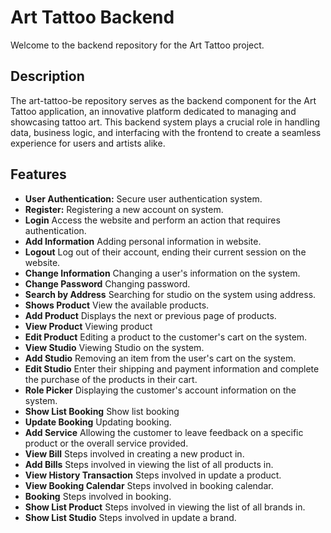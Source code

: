 # Art Tattoo Backend

Welcome to the backend repository for the Art Tattoo project.

## Description

The art-tattoo-be repository serves as the backend component for the Art Tattoo application, an innovative platform dedicated to managing and showcasing tattoo art. This backend system plays a crucial role in handling data, business logic, and interfacing with the frontend to create a seamless experience for users and artists alike.

## Features

- **User Authentication:** Secure user authentication system.
- **Register:** Registering a new account on  system.
- **Login** Access the website and perform an action that requires authentication.
- **Add Information** Adding personal information in website.
- **Logout** Log out of their account, ending their current session on the website.
- **Change Information** Changing a user's information on the system.
- **Change Password** Changing password.
- **Search by Address** Searching for studio on the system using address.
- **Shows Product** View the available products.
- **Add Product** Displays the next or previous page of products.
- **View Product** Viewing product
- **Edit Product** Editing a product to the customer's cart on the system.
- **View Studio** Viewing Studio on the system.
- **Add Studio** Removing an item from the user's cart on the system.
- **Edit Studio** Enter their shipping and payment information and complete the purchase of the products in their cart.
- **Role Picker** Displaying the customer's account information on the system.
- **Show List Booking** Show list booking
- **Update Booking** Updating booking.
- **Add Service** Allowing the customer to leave feedback on a specific product or the overall service provided.
- **View Bill** Steps involved in creating a new product in.
- **Add Bills** Steps involved in viewing the list of all products in.
- **View History Transaction** Steps involved in update a product.
- **View Booking Calendar** Steps involved in booking calendar.
- **Booking** Steps involved in booking.
- **Show List Product** Steps involved in viewing the list of all brands in.
- **Show List Studio**  Steps involved in update a brand.